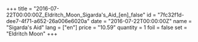+++
title = "2016-07-22T00:00:00Z_Eldritch_Moon_Sigarda's_Aid_[en]_false"
id = "7fc32f1d-dee7-4f71-a652-26a006e6020a"
date = "2016-07-22T00:00:00Z"
name = "Sigarda's Aid"
lang = ["en"]
price = "10.59"
quantity = 1
foil = false
set = "Eldritch Moon"
+++
